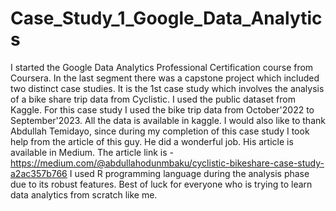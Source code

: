 # Case_Study_1_Google_Data_Analytics
I started the Google Data Analytics Professional Certification course from Coursera. In the last segment there was a capstone project which included two distinct case studies. 
It is the 1st case study which involves the analysis of a bike share trip data from Cyclistic. I used the public dataset from Kaggle. For this case study I used the bike trip data from October'2022 to September'2023. All the data is available in kaggle.
I would also like to thank Abdullah Temidayo, since during my completion of this case study I took help from the article of this guy. He did a wonderful job. His article is available in Medium.
The article link is - https://medium.com/@abdullahodunmbaku/cyclistic-bikeshare-case-study-a2ac357b766
I used R programming language during the analysis phase due to its robust features. 
Best of luck for everyone who is trying to learn data analytics from scratch like me. 
 
